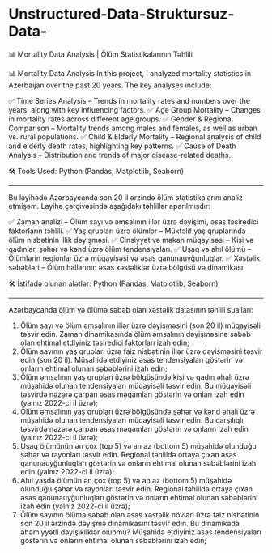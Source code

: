 # Unstructured-Data-Struktursuz-Data-
📊 Mortality Data Analysis | Ölüm Statistikalarının Təhlili

📊 Mortality Data Analysis
In this project, I analyzed mortality statistics in Azerbaijan over the past 20 years. The key analyses include:

✅ Time Series Analysis – Trends in mortality rates and numbers over the years, along with key influencing factors.
✅ Age Group Mortality – Changes in mortality rates across different age groups.
✅ Gender & Regional Comparison – Mortality trends among males and females, as well as urban vs. rural populations.
✅ Child & Elderly Mortality – Regional analysis of child and elderly death rates, highlighting key patterns.
✅ Cause of Death Analysis – Distribution and trends of major disease-related deaths.

🛠 Tools Used: Python (Pandas, Matplotlib, Seaborn)

------------------------------------------------------------------------------------------------------------------------------------------

Bu layihədə Azərbaycanda son 20 il ərzində ölüm statistikalarını analiz etmişəm. Layihə çərçivəsində aşağıdakı təhlillər aparılmışdır:

✅ Zaman analizi – Ölüm sayı və əmsalının illər üzrə dəyişimi, əsas təsiredici faktorların təhlili.
✅ Yaş qrupları üzrə ölümlər – Müxtəlif yaş qruplarında ölüm nisbətinin illik dəyişməsi.
✅ Cinsiyyət və məkan müqayisəsi – Kişi və qadınlar, şəhər və kənd üzrə ölüm tendensiyaları.
✅ Uşaq və ahıl ölümü – Ölümlərin regionlar üzrə müqayisəsi və əsas qanunauyğunluqlar.
✅ Xəstəlik səbəbləri – Ölüm hallarının əsas xəstəliklər üzrə bölgüsü və dinamikası.

🛠 İstifadə olunan alətlər: Python (Pandas, Matplotlib, Seaborn)


------------------------------------------------------------------------------------------------------------------------------------------

Azərbaycanda ölüm və ölümə səbəb olan xəstəlik datasının təhlili sualları: 


1.	Ölüm sayı və ölüm əmsalının illər üzrə dəyişməsini (son 20 il) müqayisəli təsvir edin. Zaman dinamikasında ölüm əmsalının dəyişməsinə səbəb olan ehtimal etdiyiniz təsiredici faktorları izah edin;
2.	Ölüm sayının yaş qrupları üzrə faiz nisbətinin illər üzrə dəyişməsini təsvir edin (son 20 il). Müşahidə etdiyiniz əsas tendensiyaları göstərin və onların ehtimal olunan səbəblərini izah edin;
3.	Ölüm əmsalının yaş qrupları üzrə bölgüsündə kişi və qadın əhali üzrə müşahidə olunan tendensiyaları müqayisəli təsvir edin. Bu müqayisəli təsvirdə nəzərə çarpan əsas məqamları göstərin və onları izah edin (yalnız 2022-ci il üzrə);
4.	Ölüm əmsalının yaş qrupları üzrə bölgüsündə şəhər və kənd əhali üzrə müşahidə olunan tendensiyaları müqayisəli təsvir edin. Bu qarşılıqlı təsvirdə nəzərə çarpan əsas məqamları göstərin və onların izah edin (yalnız 2022-ci il üzrə);
5.	Uşaq ölümünün ən çox (top 5) və an az (bottom 5) müşahidə olunduğu şəhər və rayonları təsvir edin. Regional təhlildə ortaya çıxan əsas qanunauyğunluqları göstərin və onların ehtimal olunan səbəblərini izah edin (yalnız 2022-ci il üzrə);
6.	Ahıl yaşda ölümün ən çox (top 5) və an az (bottom 5) müşahidə olunduğu şəhər və rayonları təsvir edin. Regional təhlildə ortaya çıxan əsas qanunauyğunluqları göstərin və onların ehtimal olunan səbəblərini izah edin (yalnız 2022-ci il üzrə);
7.	Ölüm sayının ölümə səbəb olan əsas xəstəlik növləri üzrə faiz nisbətinin son 20 il ərzində dəyişmə dinamikasını təsvir edin. Bu dinamikada əhəmiyyətli dəyişikliklər olubmu? Müşahidə etdiyiniz əsas tendensiyaları göstərin və onların ehtimal olunan səbəblərini izah edin;

